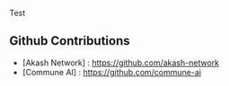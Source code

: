 Test

## Github Contributions
- [Akash Network] : https://github.com/akash-network
- [Commune AI] : https://github.com/commune-ai
